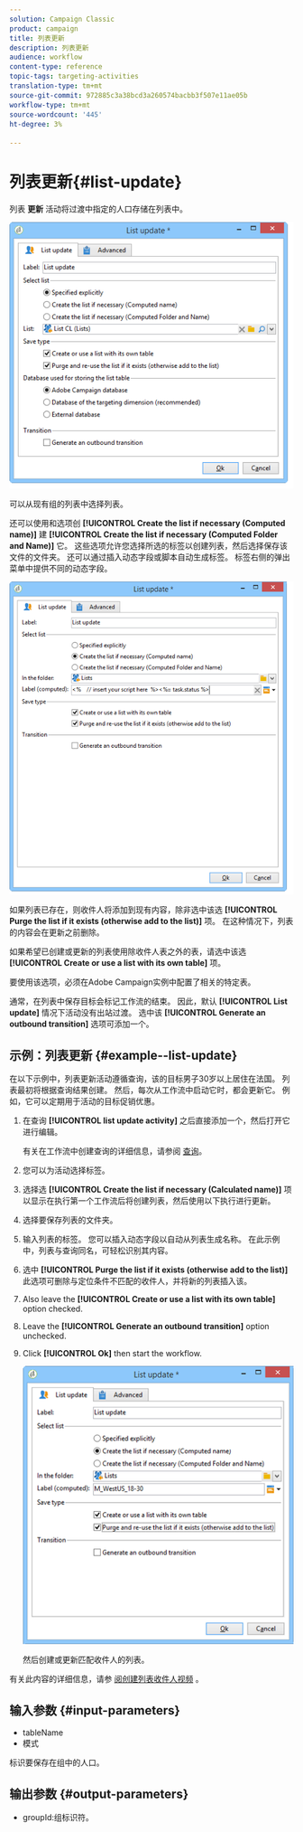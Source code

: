 ```yaml
---
solution: Campaign Classic
product: campaign
title: 列表更新
description: 列表更新
audience: workflow
content-type: reference
topic-tags: targeting-activities
translation-type: tm+mt
source-git-commit: 972885c3a38bcd3a260574bacbb3f507e11ae05b
workflow-type: tm+mt
source-wordcount: '445'
ht-degree: 3%

---
```



# 列表更新{#list-update}

列表 **更新** 活动将过渡中指定的人口存储在列表中。

![](assets/s_user_segmentation_update_group.png)

可以从现有组的列表中选择列表。

还可以使用和选项创 **[!UICONTROL Create the list if necessary (Computed name)]** 建 **[!UICONTROL Create the list if necessary (Computed Folder and Name)]** 它。 这些选项允许您选择所选的标签以创建列表，然后选择保存该文件的文件夹。 还可以通过插入动态字段或脚本自动生成标签。 标签右侧的弹出菜单中提供不同的动态字段。

![](assets/s_user_segmentation_update_list_calc.png)

如果列表已存在，则收件人将添加到现有内容，除非选中该选 **[!UICONTROL Purge the list if it exists (otherwise add to the list)]** 项。 在这种情况下，列表的内容会在更新之前删除。

如果希望已创建或更新的列表使用除收件人表之外的表，请选中该选 **[!UICONTROL Create or use a list with its own table]** 项。

要使用该选项，必须在Adobe Campaign实例中配置了相关的特定表。

通常，在列表中保存目标会标记工作流的结束。 因此，默认 **[!UICONTROL List update]** 情况下活动没有出站过渡。 选中该 **[!UICONTROL Generate an outbound transition]** 选项可添加一个。

## 示例：列表更新 {#example--list-update}

在以下示例中，列表更新活动遵循查询，该的目标男子30岁以上居住在法国。 列表最初将根据查询结果创建。 然后，每次从工作流中启动它时，都会更新它。 例如，它可以定期用于活动的目标促销优惠。

1. 在查询 **[!UICONTROL list update activity]** 之后直接添加一个，然后打开它进行编辑。

   有关在工作流中创建查询的详细信息，请参阅 [查询](../../workflow/using/query.md)。

1. 您可以为活动选择标签。
1. 选择选 **[!UICONTROL Create the list if necessary (Calculated name)]** 项以显示在执行第一个工作流后将创建列表，然后使用以下执行进行更新。
1. 选择要保存列表的文件夹。
1. 输入列表的标签。 您可以插入动态字段以自动从列表生成名称。 在此示例中，列表与查询同名，可轻松识别其内容。
1. 选中 **[!UICONTROL Purge the list if it exists (otherwise add to the list)]** 此选项可删除与定位条件不匹配的收件人，并将新的列表插入该。
1. Also leave the **[!UICONTROL Create or use a list with its own table]** option checked.
1. Leave the **[!UICONTROL Generate an outbound transition]** option unchecked.
1. Click **[!UICONTROL Ok]** then start the workflow.

   ![](assets/s_user_segmentation_update_list_calc_example.png)

   然后创建或更新匹配收件人的列表。

有关此内容的详细信息，请参 [阅创建列表收件人视频](https://docs.adobe.com/content/help/zh-Hans/campaign-classic-learn/tutorials/profile-management/creating-a-list-of-recipients.html) 。

## 输入参数 {#input-parameters}

* tableName
* 模式

标识要保存在组中的人口。

## 输出参数 {#output-parameters}

* groupId:组标识符。
